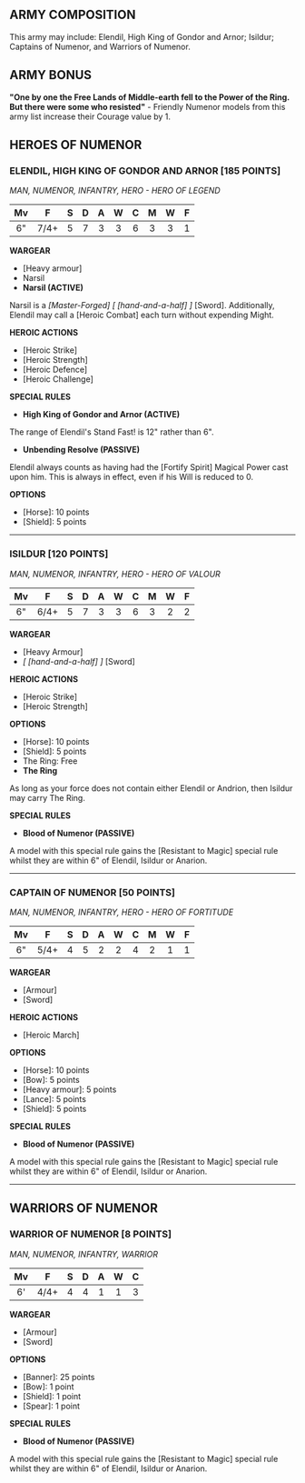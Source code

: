﻿## ARMY COMPOSITION

This army may include: Elendil, High King of Gondor and Arnor; Isildur; Captains of Numenor, and Warriors of Numenor.

## ARMY BONUS

**"One by one the Free Lands of Middle-earth fell to the Power of the Ring. But there were some who resisted"** - Friendly Numenor models from this army list increase their Courage value by 1.

## HEROES OF NUMENOR

<div class="unitCard" markdown>

### ELENDIL, HIGH KING OF GONDOR AND ARNOR [185 POINTS]
*MAN, NUMENOR, INFANTRY, HERO - HERO OF LEGEND*

| Mv | F | S | D | A | W | C | M | W | F |
|:--:|:--:|:-:|:--:|:-:|:-:|:-:|:-:|:-:|:-:|
| 6" | 7/4+ | 5 | 7 | 3 | 3 | 6 | 3 | 3 | 1 |

**WARGEAR**

- [Heavy armour]
- Narsil
- **Narsil (ACTIVE)**

Narsil is a *[Master-Forged]* *[ *[hand-and-a-half]* ]* [Sword]. Additionally, Elendil may call a [Heroic Combat] each turn without expending Might.

**HEROIC ACTIONS**

- [Heroic Strike]
- [Heroic Strength]
- [Heroic Defence]
- [Heroic Challenge]

**SPECIAL RULES**

- **High King of Gondor and Arnor (ACTIVE)**

The range of Elendil's Stand Fast! is 12" rather than 6".

- **Unbending Resolve (PASSIVE)**

Elendil always counts as having had the [Fortify Spirit] Magical Power cast upon him. This is always in effect, even if his Will is reduced to 0.

**OPTIONS**

- [Horse]: 10 points
- [Shield]: 5 points

</div>

---

<div class="unitCard" markdown>

### ISILDUR [120 POINTS]
*MAN, NUMENOR, INFANTRY, HERO - HERO OF VALOUR*

| Mv | F | S | D | A | W | C | M | W | F |
|:--:|:--:|:-:|:--:|:-:|:-:|:-:|:-:|:-:|:-:|
| 6" | 6/4+ | 5 | 7 | 3 | 3 | 6 | 3 | 2 | 2 |

**WARGEAR**

- [Heavy Armour]
- *[ *[hand-and-a-half]* ]* [Sword]

**HEROIC ACTIONS**

- [Heroic Strike]
- [Heroic Strength]

**OPTIONS**

- [Horse]: 10 points
- [Shield]: 5 points
- The Ring: Free
- **The Ring**

As long as your force does not contain either Elendil or Andrion, then Isildur may carry The Ring.

**SPECIAL RULES**

- **Blood of Numenor (PASSIVE)**

A model with this special rule gains the [Resistant to Magic] special rule whilst they are within 6" of Elendil, Isildur or Anarion.

</div>

---

<div class="unitCard" markdown>

### CAPTAIN OF NUMENOR [50 POINTS]
*MAN, NUMENOR, INFANTRY, HERO - HERO OF FORTITUDE*

| Mv | F | S | D | A | W | C | M | W | F |
|:--:|:--:|:-:|:--:|:-:|:-:|:-:|:-:|:-:|:-:|
| 6" | 5/4+ | 4 | 5 | 2 | 2 | 4 | 2 | 1 | 1 |

**WARGEAR**

- [Armour]
- [Sword]

**HEROIC ACTIONS**

- [Heroic March]

**OPTIONS**

- [Horse]: 10 points
- [Bow]: 5 points
- [Heavy armour]: 5 points
- [Lance]: 5 points
- [Shield]: 5 points

**SPECIAL RULES**

- **Blood of Numenor (PASSIVE)**

A model with this special rule gains the [Resistant to Magic] special rule whilst they are within 6" of Elendil, Isildur or Anarion.

</div>

---

## WARRIORS OF NUMENOR

<div class="unitCard" markdown>

### WARRIOR OF NUMENOR [8 POINTS]
*MAN, NUMENOR, INFANTRY, WARRIOR*

| Mv | F | S | D | A | W | C |
|:--:|:--:|:-:|:--:|:-:|:-:|:-:|
| 6' | 4/4+ | 4 | 4 | 1 | 1 | 3 |

**WARGEAR**

- [Armour]
- [Sword]

**OPTIONS**

- [Banner]: 25 points
- [Bow]: 1 point
- [Shield]: 1 point
- [Spear]: 1 point

**SPECIAL RULES**

- **Blood of Numenor (PASSIVE)**

A model with this special rule gains the [Resistant to Magic] special rule whilst they are within 6" of Elendil, Isildur or Anarion.

</div>